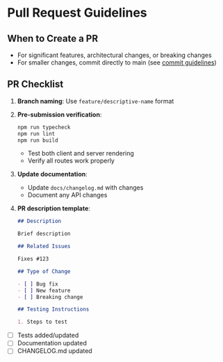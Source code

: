 # Pull Request Guidelines

## When to Create a PR

- For significant features, architectural changes, or breaking changes
- For smaller changes, commit directly to main (see [commit guidelines](commit.md))

## PR Checklist

1. **Branch naming**: Use `feature/descriptive-name` format

2. **Pre-submission verification**:

   ```bash
   npm run typecheck
   npm run lint
   npm run build
   ```

   - Test both client and server rendering
   - Verify all routes work properly

3. **Update documentation**:

   - Update `docs/changelog.md` with changes
   - Document any API changes

4. **PR description template**:

   ```markdown
   ## Description

   Brief description

   ## Related Issues

   Fixes #123

   ## Type of Change

   - [ ] Bug fix
   - [ ] New feature
   - [ ] Breaking change

   ## Testing Instructions

   1. Steps to test
   ```

- [ ] Tests added/updated
- [ ] Documentation updated
- [ ] CHANGELOG.md updated
